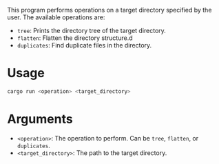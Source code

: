This program performs operations on a target directory specified by the user.
The available operations are:
- `tree`: Prints the directory tree of the target directory.
- `flatten`: Flatten the directory structure.d
- `duplicates`: Find duplicate files in the directory.
# Usage
```sh
cargo run <operation> <target_directory>
```
# Arguments
- `<operation>`: The operation to perform. Can be `tree`, `flatten`, or `duplicates`.
- `<target_directory>`: The path to the target directory.
